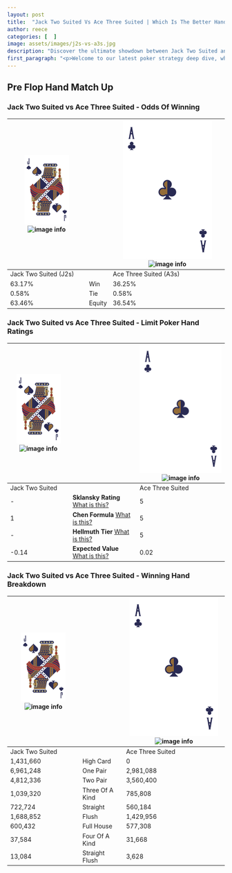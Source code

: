 ```yaml
---
layout: post
title:  "Jack Two Suited Vs Ace Three Suited | Which Is The Better Hand In Poker? A Complete Guide"
author: reece
categories: [  ]
image: assets/images/j2s-vs-a3s.jpg
description: "Discover the ultimate showdown between Jack Two Suited and Ace Three Suited in poker! Uncover the odds, strategies, and scenarios where one hand triumphs over the other. Get ready to up your poker game with this thrilling analysis."
first_paragraph: "<p>Welcome to our latest poker strategy deep dive, where we're pitting two distinct hands against each other in a high-stakes showdown: Jack Two Suited vs Ace Three Suited.</p><p>In the dynamic world of poker, every decision counts, and knowing which hand holds the upper hand is key to your success at the table.</p><p>In this article, we'll dissect these two hands, explore the scenarios where one dominates the other, and equip you with the knowledge to make strategic choices that can tip the odds in your favor.</p><p>Get ready to unravel the intriguing dynamics of these poker hands and elevate your game to new heights.</p>"
---
```




[comment]: # (sp0)

## Pre Flop Hand Match Up

<div class="table hand-ratings" markdown="1"> 



### Jack Two Suited vs Ace Three Suited - Odds Of Winning


    
| ![image info](assets/images/hand1/J.png) ![image info](assets/images/hand1/2s.png) |  | ![image info](assets/images/hand2/A.png) ![image info](assets/images/hand2/3s.png) |
| -------- | -------- | -------- |
| Jack Two Suited (J2s) |  | Ace Three Suited (A3s) |
| 63.17% | Win | 36.25% |
| 0.58% | Tie | 0.58% |
| 63.46% | Equity | 36.54% |




[comment]: # (sp1)



### Jack Two Suited vs Ace Three Suited - Limit Poker Hand Ratings


    
| ![image info](assets/images/hand1/J.png) ![image info](assets/images/hand1/2s.png) |  | ![image info](assets/images/hand2/A.png) ![image info](assets/images/hand2/3s.png) |
| -------- | -------- | -------- |
| Jack Two Suited |  | Ace Three Suited |
| - | **Sklansky Rating** [What is this?](/sklansky-rating-explained) | 5 |
| 1 | **Chen Formula** [What is this?](/chen-formula-explained) | 5 |
| - | **Hellmuth Tier** [What is this?](/Hellmuth-tier-explained) | 5 |
| -0.14 | **Expected Value** [What is this?](/expected-value-explained) | 0.02 |




[comment]: # (sp2)



### Jack Two Suited vs Ace Three Suited - Winning Hand Breakdown


    
| ![image info](assets/images/hand1/J.png) ![image info](assets/images/hand1/2s.png) |  | ![image info](assets/images/hand2/A.png) ![image info](assets/images/hand2/3s.png) |
| -------- | -------- | -------- |
| Jack Two Suited |  | Ace Three Suited |
| 1,431,660 | High Card | 0 |
| 6,961,248 | One Pair | 2,981,088 |
| 4,812,336 | Two Pair | 3,560,400 |
| 1,039,320 | Three Of A Kind | 785,808 |
| 722,724 | Straight | 560,184 |
| 1,688,852 | Flush | 1,429,956 |
| 600,432 | Full House | 577,308 |
| 37,584 | Four Of A Kind | 31,668 |
| 13,084 | Straight Flush | 3,628 |




[comment]: # (sp3)



</div>

[comment]: # (sp4)



[comment]: # (sp5)

